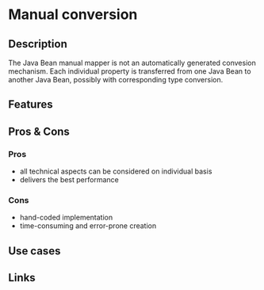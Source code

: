 # Manual conversion

## Description

The Java Bean manual mapper is not an automatically generated convesion mechanism.
Each individual property is transferred from one Java Bean to another Java Bean, possibly with corresponding type conversion.

## Features

## Pros & Cons

### Pros

- all technical aspects can be considered on individual basis
- delivers the best performance

### Cons

- hand-coded implementation
- time-consuming and error-prone creation

## Use cases

## Links

